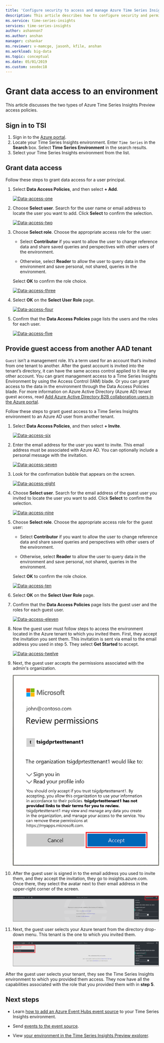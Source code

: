 ```yaml
---
title: 'Configure security to access and manage Azure Time Series Insights Preview | Microsoft Docs'
description: This article describes how to configure security and permissions as management access policies and data access policies to secure Azure Time Series Insights Preview.
ms.service: time-series-insights
services: time-series-insights
author: ashannon7
ms.author: anshan
manager: cshankar
ms.reviewer: v-mamcge, jasonh, kfile, anshan
ms.workload: big-data
ms.topic: conceptual
ms.date: 05/01/2019
ms.custom: seodec18
---
```


# Grant data access to an environment

This article discusses the two types of Azure Time Series Insights Preview access policies.

## Sign in to TSI

1. Sign in to the [Azure portal](https://portal.azure.com/).
1. Locate your Time Series Insights environment. Enter `Time Series` in the **Search** box. Select **Time Series Environment** in the search results.
1. Select your Time Series Insights environment from the list.

## Grant data access

Follow these steps to grant data access for a user principal.

1. Select **Data Access Policies**, and then select **+ Add**.

    [![Data-access-one](media/data-access/data-access-one.png)](media/data-access/data-access-one.png#lightbox)

1. Choose **Select user**. Search for the user name or email address to locate the user you want to add. Click **Select** to confirm the selection.

    [![Data-access-two](media/data-access/data-access-two.png)](media/data-access/data-access-two.png#lightbox)

1. Choose **Select role**. Choose the appropriate access role for the user:

    * Select **Contributor** if you want to allow the user to change reference data and share saved queries and perspectives with other users of the environment.

    * Otherwise, select **Reader** to allow the user to query data in the environment and save personal, not shared, queries in the environment.

   Select **OK** to confirm the role choice.

    [![Data-access-three](media/data-access/data-access-three.png)](media/data-access/data-access-three.png#lightbox)

1. Select **OK** on the **Select User Role** page.

    [![Data-access-four](media/data-access/data-access-four.png)](media/data-access/data-access-four.png#lightbox)

1. Confirm that the **Data Access Policies** page lists the users and the roles for each user.

    [![Data-access-five](media/data-access/data-access-five.png)](media/data-access/data-access-five.png#lightbox)

## Provide guest access from another AAD tenant

`Guest` isn’t a management role. It’s a term used for an account that’s invited from one tenant to another. After the guest account is invited into the tenant’s directory, it can have the same access control applied to it like any other account. You can grant management access to a Time Series Insights Environment by using the Access Control (IAM) blade. Or you can grant access to the data in the environment through the Data Access Policies blade. For more information on Azure Active Directory (Azure AD) tenant guest access, read [Add Azure Active Directory B2B collaboration users in the Azure portal](https://docs.microsoft.com/azure/active-directory/b2b/add-users-administrator).

Follow these steps to grant guest access to a Time Series Insights environment to an Azure AD user from another tenant.

1. Select **Data Access Policies**, and then select **+ Invite**.

    [![Data-access-six](media/data-access/data-access-six.png)](media/data-access/data-access-six.png#lightbox)

1. Enter the email address for the user you want to invite. This email address must be associated with Azure AD. You can optionally include a personal message with the invitation.

    [![Data-access-seven](media/data-access/data-access-seven.png)](media/data-access/data-access-seven.png#lightbox)

1. Look for the confirmation bubble that appears on the screen.

    [![Data-access-eight](media/data-access/data-access-eight.png)](media/data-access/data-access-eight.png#lightbox)

1. Choose **Select user**. Search for the email address of the guest user you invited to locate the user you want to add. Click **Select** to confirm the selection.

    [![Data-access-nine](media/data-access/data-access-nine.png)](media/data-access/data-access-nine.png#lightbox)

1. Choose **Select role**. Choose the appropriate access role for the guest user:

    * Select **Contributor** if you want to allow the user to change reference data and share saved queries and perspectives with other users of the environment.

    * Otherwise, select **Reader** to allow the user to query data in the environment and save personal, not shared, queries in the environment.

   Select **OK** to confirm the role choice.

    [![Data-access-ten](media/data-access/data-access-ten.png)](media/data-access/data-access-ten.png#lightbox)

1. Select **OK** on the **Select User Role** page.

1. Confirm that the **Data Access Policies** page lists the guest user and the roles for each guest user.

    [![Data-access-eleven](media/data-access/data-access-eleven.png)](media/data-access/data-access-eleven.png#lightbox)

1. Now the guest user must follow steps to access the environment located in the Azure tenant to which you invited them. First, they accept the invitation you sent them. This invitation is sent via email to the email address you used in step 5. They select **Get Started** to accept.

    [![Data-access-twelve](media/data-access/data-access-twelve.png)](media/data-access/data-access-twelve.png#lightbox)

1. Next, the guest user accepts the permissions associated with the admin's organization.

    [![Data-access-thirteen](media/data-access/data-access-thirteen.png)](media/data-access/data-access-thirteen.png#lightbox)

1. After the guest user is signed in to the email address you used to invite them, and they accept the invitation, they go to insights.azure.com. Once there, they select the avatar next to their email address in the upper-right corner of the screen.

    [![Data-access-fourteen](media/data-access/data-access-fourteen.png)](media/data-access/data-access-fourteen.png#lightbox)

1. Next, the guest user selects your Azure tenant from the directory drop-down menu. This tenant is the one to which you invited them.

    [![Data-access-fifteen](media/data-access/data-access-fifteen.png)](media/data-access/data-access-fifteen.png#lightbox)

After the guest user selects your tenant, they see the Time Series Insights environment to which you provided them access. They now have all the capabilities associated with the role that you provided them with in **step 5**.

## Next steps

* Learn [how to add an Azure Event Hubs event source](./time-series-insights-how-to-add-an-event-source-eventhub.md) to your Time Series Insights environment.

* Send [events to the event source](./time-series-insights-send-events.md).

* View [your environment in the Time Series Insights Preview explorer](./time-series-insights-update-explorer.md).
